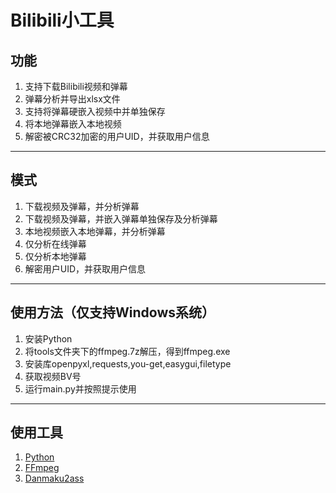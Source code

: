 # Bilibili小工具
## 功能
1. 支持下载Bilibili视频和弹幕
2. 弹幕分析并导出xlsx文件
3. 支持将弹幕硬嵌入视频中并单独保存
4. 将本地弹幕嵌入本地视频
5. 解密被CRC32加密的用户UID，并获取用户信息
***
## 模式
1. 下载视频及弹幕，并分析弹幕
2. 下载视频及弹幕，并嵌入弹幕单独保存及分析弹幕
3. 本地视频嵌入本地弹幕，并分析弹幕
4. 仅分析在线弹幕
5. 仅分析本地弹幕
6. 解密用户UID，并获取用户信息
***
## 使用方法（仅支持Windows系统）
1. 安装Python
2. 将tools文件夹下的ffmpeg.7z解压，得到ffmpeg.exe
3. 安装库openpyxl,requests,you-get,easygui,filetype
4. 获取视频BV号
5. 运行main.py并按照提示使用
***
## 使用工具
1. <a href="https://www.python.org/">Python</a>
2. <a href="https://github.com/FFmpeg/FFmpeg">FFmpeg</a>
3. <a href="https://github.com/m13253/danmaku2ass">Danmaku2ass</a>
